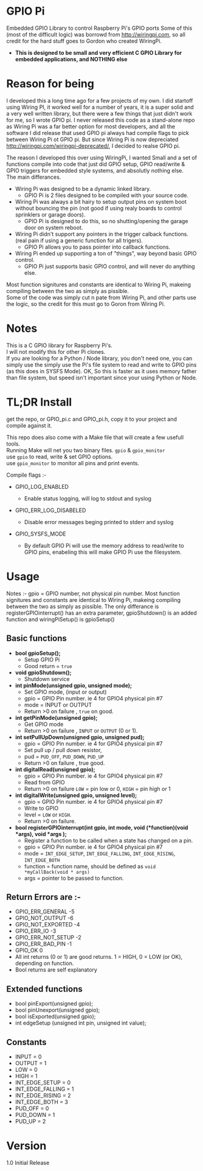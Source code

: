 
# GPIO Pi
Embedded GPIO Library to control Raspberry Pi's GPIO ports
Some of this (most of the difficult logic) was borrowd from http://wiringpi.com, so all credit for the hard stuff goes to Gordon who created WiringPi.

* <b>This is designed to be small and very efficient C GPIO Library for embedded applications, and NOTHING else</b>
# Reason for being

I developed this a long time ago for a few projects of my own. I did startoff using Wiring PI, it worked well for a number of years, it is a super solid and a very well written library, but there were a few things that just didn't work for me, so I wrote GPIO pi. I never released this code as a stand-alone repo as Wiring Pi was a far better option for most developers, and all the software I did release that used GPIO pi always had compile flags to pick between Wiring Pi ot GPIO pi. But since Wiring Pi is now depreciated http://wiringpi.com/wiringpi-deprecated/, I decided to realse GPIO pi.

The reason I developed this over using WiringPi, I wanted Small and a set of functions compile into code that just did GPIO setup, GPIO read/write & GPIO triggers for embedded style systems, and absolutly nothing else.<br>
The main differances.<br>
- Wiring Pi was designed to be a dynamic linked library.
  - GPIO Pi is 2 files designed to be compiled with your source code.
- Wiring Pi was always a bit hairy to setup output pins on system boot without bouncing the pin (not good if using realy boards to control sprinklers or garage doors).
  - GPIO Pi is designed to do this, so no shutting/opening the garage door on system reboot.
- Wiring Pi didn't support any pointers in the trigger calback functions. (real pain if using a generic function for all trigers).
  - GPIO Pi allows you to pass pointer into callback functions.
- Wiring Pi ended up supporting a ton of "things", way beyond basic GPIO control.
  - GPIO Pi just supports basic GPIO control, and will never do anything else.

Most function signitures and constants are identical to Wiring Pi, makeing compiling between the two as simply as pissible.<br>
Some of the code was simply cut n pate from Wiring Pi, and other parts use the logic, so the credit for this must go to Goron from Wiring Pi. 

# Notes

This is a C GPIO library for Raspberry Pi's.<br>
I will not modify this for other Pi clones.<br>
If you are looking for a Python / Node library, you don't need one, you can simply use the simply use the Pi's file system to read and write to GPIO pins (as this does in SYSFS Mode). OK, So this is faster as it uses memory father than file system, but speed isn't important since your using Python or Node.

# TL;DR Install
get the repo, or GPIO_pi.c and GPIO_pi.h, copy it to your project and compile against it.

This repo does also come with a Make file that will create a few usefull tools.<br>
Running Make will net you two binary files. `gpio` & `gpio_monitor`<br>
use `gpio` to read, write & set GPIO options.<br>
use `gpio_monitor` to monitor all pins and print events.

Compile flags :-

- GPIO_LOG_ENABLED
  - Enable status logging, will log to stdout and syslog

- GPIO_ERR_LOG_DISABELED
  - Disable error messages beging printed to stderr and syslog

- GPIO_SYSFS_MODE
  - By default GPIO Pi will use the memory address to read/write to GPIO pins, enabeling this will make GPIO Pi use the filesystem.

# Usage

Notes :-
gpio = GPIO number, not physical pin number.
Most function signitures and constants are identical to Wiring Pi, makeing compiling between the two as simply as pissible. The only differance is registerGPIOinterrupt() has an extra parameter, gpioShutdown() is an added function and wiringPiSetup() is gpioSetup() 

## Basic functions

- <b>bool gpioSetup();</b>
  - Setup GPIO Pi
  - Good return = `true`
- <b>void gpioShutdown();</b>
  - Shutdown service
- <b>int pinMode(unsigned gpio, unsigned mode);</b>
  - Set GPIO mode, (input or output)
  - gpio = GPIO Pin number.  ie 4 for GPIO4 physical pin #7
  - mode = INPUT or OUTPUT
  - Return >0 on failure , `true` on good.
- <b>int getPinMode(unsigned gpio);</b>
  - Get GPIO mode
  - Return >0 on failure , `INPUT` or `OUTPUT` (0 or 1).
- <b>int setPullUpDown(unsigned gpio, unsigned pud);</b>
  - gpio = GPIO Pin number.  ie 4 for GPIO4 physical pin #7
  - Set pull up / pull down resistor,
  - pud = `PUD_OFF`, `PUD_DOWN`, `PUD_UP`
  - Return >0 on failure , true good.
- <b>int digitalRead(unsigned gpio);</b>
  - gpio = GPIO Pin number.  ie 4 for GPIO4 physical pin #7                  
  - Read from GPIO
  - Return >0 on failure `LOW` = pin low or 0, `HIGH` = pin high or 1
- <b>int digitalWrite(unsigned gpio, unsigned level);</b>
  - gpio = GPIO Pin number.  ie 4 for GPIO4 physical pin #7 
  - Write to GPIO  
  - level = `LOW` or `HIGH`.
  - Return >0 on failure.
- <b>bool registerGPIOinterrupt(int gpio, int mode, void (*function)(void *args), void *args );</b>
  - Register a function to be called when a state has changed on a pin.
  - gpio = GPIO Pin number.  ie 4 for GPIO4 physical pin #7
  - mode = `INT_EDGE_SETUP`, `INT_EDGE_FALLING`, `INT_EDGE_RISING`, `INT_EDGE_BOTH`
  - function = function name, should be defined as `void *myCallBack(void * args)`
  - args = pointer to be passed to function.

## Return Errors are :-
- GPIO_ERR_GENERAL    -5
- GPIO_NOT_OUTPUT     -6
- GPIO_NOT_EXPORTED   -4
- GPIO_ERR_IO         -3
- GPIO_ERR_NOT_SETUP  -2
- GPIO_ERR_BAD_PIN    -1
- GPIO_OK              0
- All int returns (0 or 1) are good returns.  1 = HIGH, 0 = LOW (or OK), depending on function.
- Bool returns are self explanatory

## Extended functions

- bool pinExport(unsigned gpio);
- bool pinUnexport(unsigned gpio);
- bool isExported(unsigned gpio);
- int edgeSetup (unsigned int pin, unsigned int value);

## Constants

- INPUT             = 0
- OUTPUT            = 1
- LOW               = 0
- HIGH              = 1
- INT_EDGE_SETUP	= 0
- INT_EDGE_FALLING	= 1
- INT_EDGE_RISING	= 2
- INT_EDGE_BOTH		= 3
- PUD_OFF			= 0
- PUD_DOWN		    = 1
- PUD_UP			= 2

# Version

1.0 Initial Release
